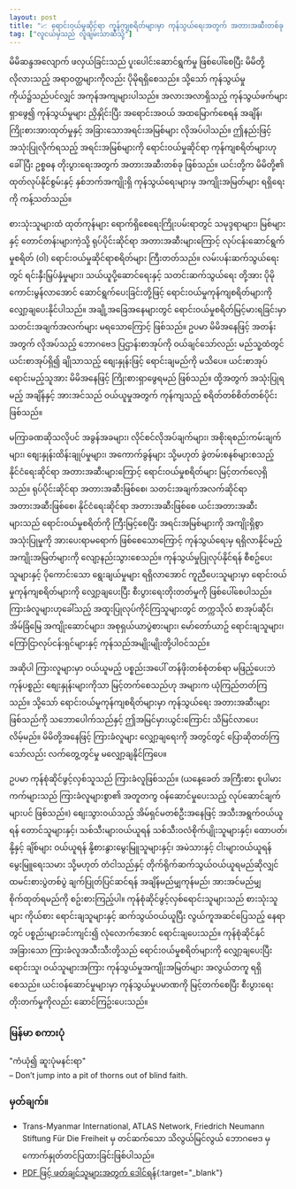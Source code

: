 ```yaml
---
layout: post
title: "📈 ရောင်းဝယ်မှုဆိုင်ရာ ကုန်ကျစရိတ်များမှာ ကုန်သွယ်ရေးအတွက် အတားအဆီးတစ်ခု ဖြစ်သည်။"
tag: ["လူငယ်မှသည် လူချမ်းသာဆီသို့"]
---
```


မိမိဆန္ဒအလျောက် ဖလှယ်ခြင်းသည် ပူးပေါင်းဆောင်ရွက်မှု ဖြစ်ပေါ်စေပြီး မိမိတို့ လိုလားသည့် အရာဝတ္ထများကိုလည်း ပိုမိုရရှိစေသည်။ သို့သော် ကုန်သွယ်မှု ကိုယ်၌သည်ပင်လျှင် အကုန်အကျများပါသည်။ အလားအလာရှိသည့် ကုန်သွယ်ဖက်များရှာဖွေ၍ ကုန်သွယ်မှုများ ညှိနှိုင်းပြီး အရောင်းအဝယ် အထမြောက်စေရန် အချိန်၊ ကြိုးစားအားထုတ်မှုနှင့် အခြားသောအရင်းအမြစ်များ လိုအပ်ပါသည်။ ဤနည်းဖြင့် အသုံးပြုလိုက်ရသည့် အရင်းအမြစ်များကို ရောင်းဝယ်မှုဆိုင်ရာ ကုန်ကျစရိတ်များဟု ခေါ်ပြီး ဥစ္စဓန တိုးပွားရေးအတွက် အတားအဆီးတစ်ခု ဖြစ်သည်။ ယင်းတို့က မိမိတို့၏ ထုတ်လုပ်နိုင်စွမ်းနှင့် နှစ်ဘက်အကျိုးရှိ ကုန်သွယ်ရေးများမှ အကျိုးအမြတ်များ ရရှိရေးကို ကန့်သတ်သည်။
<!-- more -->

စားသုံးသူများထံ ထုတ်ကုန်များ ရောက်ရှိစေရေးကြိုးပမ်းရာတွင် သမုဒ္ဒရာများ၊ မြစ်များနှင့် တောင်တန်းများကဲ့သို့ ရုပ်ပိုင်းဆိုင်ရာ အတားအဆီးများကြောင့် လုပ်ငန်းဆောင်ရွက်မှုစရိတ် (ဝါ) ရောင်းဝယ်မှုဆိုင်ရာစရိတ်များ ကြီးတတ်သည်။ လမ်းပန်းဆက်သွယ်ရေးတွင် ရင်းနှီးမြှပ်နှံမှုများ၊ သယ်ယူပို့ဆောင်ရေးနှင့် သတင်းဆက်သွယ်ရေး တို့အား ပိုမိုကောင်းမွန်လာအောင် ဆောင်ရွက်ပေးခြင်းတို့ဖြင့် ရောင်းဝယ်မှုကုန်ကျစရိတ်များကို လျှော့ချပေးနိုင်ပါသည်။ အချို့အခြေအနေများတွင် ရောင်းဝယ်မှုစရိတ်မြင့်မားရခြင်းမှာ သတင်းအချက်အလက်များ မရသောကြောင့် ဖြစ်သည်။ ဥပမာ မိမိအနေဖြင့် အတန်းအတွက် လိုအပ်သည့် ဘောဂဗေဒ ပြဌာန်းစာအုပ်ကို  ဝယ်ချင်သော်လည်း မည်သူ့ထံတွင် ယင်းစာအုပ်ရှိ၍ ချိုသာသည့် စျေးနှုန်းဖြင့် ရောင်းချမည်ကို မသိပေ။ ယင်းစာအုပ်ရောင်းမည့်သူအား မိမိအနေဖြင့် ကြိုးစားရှာဖွေရမည် ဖြစ်သည်။ ထို့အတွက် အသုံးပြုရမည့် အချိန်နှင့် အားအင်သည် ဝယ်ယူမှုအတွက် ကုန်ကျသည့် စရိတ်တစ်စိတ်တစ်ပိုင်း ဖြစ်သည်။

မကြာခဏဆိုသလိုပင် အခွန်အခများ၊ လိုင်စင်လိုအပ်ချက်များ၊ အစိုးရစည်းကမ်းချက်များ၊ စျေးနှုန်းထိန်းချုပ်မှုများ၊ အကောက်ခွန်များ သို့မဟုတ် ခွဲတမ်းစနစ်များစသည့် နိုင်ငံရေးဆိုင်ရာ အတားအဆီးများကြောင့် ရောင်းဝယ်မှုစရိတ်များ မြင့်တက်လေ့ရှိသည်။ ရုပ်ပိုင်းဆိုင်ရာ အတားအဆီးဖြစ်စေ၊ သတင်းအချက်အလက်ဆိုင်ရာ အတားအဆီးဖြစ်စေ၊ နိုင်ငံရေးဆိုင်ရာ အတားအဆီးဖြစ်စေ ယင်းအတားအဆီးများသည် ရောင်းဝယ်မှုစရိတ်ကို ကြီးမြင့်စေပြီး အရင်းအမြစ်များကို အကျိုးရှိစွာ အသုံးပြုမှုကို အားပေးရာမရောက် ဖြစ်စေသောကြောင့် ကုန်သွယ်ရေးမှ ရရှိလာနိုင်မည့် အကျိုးအမြတ်များကို လျော့နည်းသွားစေသည်။
ကုန်သွယ်မှုပြုလုပ်နိုင်ရန် စီစဥ်ပေးသူများနှင့် ပိုကောင်းသော ရွေးချယ်မှုများ ရရှိလာအောင် ကူညီပေးသူများမှာ ရောင်းဝယ်မှုကုန်ကျစရိတ်များကို လျှော့ချပေးပြီး စီးပွားရေးတိုးတတ်မှုကို ဖြစ်ပေါ်စေပါသည်။ ကြားခံလူများဟုခေါ်သည့် အထူးပြုလုပ်ကိုင်ကြသူများတွင် တက္ကသိုလ် စာအုပ်ဆိုင်၊ အိမ်ခြံမြေ အကျိုးဆောင်များ၊ အစုရှယ်ယာပွဲစားများ၊ မော်တော်ယာဥ် ရောင်းချသူများ၊ ကြော်ငြာလုပ်ငန်းရှင်များနှင့် ကုန်သည်အမျိုးမျိုးတို့ပါဝင်သည်။ 

အဆိုပါ ကြားလူများမှာ ဝယ်ယူမည့် ပစ္စည်းအပေါ် တန်ဖိုးတစ်စုံတစ်ရာ မဖြည့်ပေးဘဲ ကုန်ပစ္စည်း စျေးနှုန်းများကိုသာ မြင့်တက်စေသည်ဟု အများက ယုံကြည်တတ်ကြသည်။ သို့သော် ရောင်းဝယ်မှုကုန်ကျစရိတ်များမှာ ကုန်သွယ်ရေး အတားအဆီးများ ဖြစ်သည်ကို သဘောပေါက်သည်နှင့် ဤအမြင်မှားယွင်းကြောင်း သိမြင်လာပေးလိမ့်မည်။ မိမိတို့အနေဖြင့် ကြားခံလူများ လျှော့ချရေးကို အတွင်တွင် ပြောဆိုတတ်ကြသော်လည်း လက်တွေ့တွင်မှု မလျှော့ချနိုင်ကြပေ။

ဥပမာ ကုန်စုံဆိုင်ဖွင့်လှစ်သူသည် ကြားခံလူဖြစ်သည်။ (ယနေ့ခေတ် အကြီးစား စူပါမားကက်များသည် ကြားခံလူများစွာ၏ အတူတကွ ဝန်ဆောင်မှုပေးသည့် လုပ်ဆောင်ချက်များပင် ဖြစ်သည်။) စျေးသွားဝယ်သည့် အိမ်ရှင်မတစ်ဦးအနေဖြင့် အသီးအရွက်ဝယ်ယူရန် တောင်သူများနှင့်၊ သစ်သီးများဝယ်ယူရန် သစ်သီးဝလံစိုက်ပျိုးသူများနှင့်၊ ထောပတ်၊ နို့နှင့် ချိစ်များ ဝယ်ယူရန် နို့စားနွားမွေးမြူသူများနှင့်၊ အမဲသားနှင့် ငါးများဝယ်ယူရန် မွေးမြူရေးသမား သို့မဟုတ် တံငါသည်နှင့် တိုက်ရိုက်ဆက်သွယ်ဝယ်ယူရမည်ဆိုလျှင် ထမင်းစားပွဲတစ်ပွဲ ချက်ပြုတ်ပြင်ဆင်ရန် အချိန်မည်မျှကုန်မည်၊ အားအင်မည်မျှ စိုက်ထုတ်ရမည်ကို စဥ်းစားကြည့်ပါ။ ကုန်စုံဆိုင်ဖွင့်လှစ်ရောင်းသူများသည် စားသုံးသူများ ကိုယ်စား ရောင်းချသူများနှင့် ဆက်သွယ်ဝယ်ယူပြီး လွယ်ကူအဆင်ပြေသည့် နေရာတွင် ပစ္စည်းများခင်းကျင်း၍ လုံလောက်အောင် ရောင်းချပေးသည်။ ကုန်စုံဆိုင်နှင် အခြားသော ကြားခံလူအသီးသီးတို့သည် ရောင်းဝယ်မှုစရိတ်များကို လျှော့ချပေးပြီး ရောင်းသူ၊ ဝယ်သူများအကြား ကုန်သွယ်မှုအကျိုးအမြတ်များ အလွယ်တကူ ရရှိစေသည်။ ယင်းဝန်ဆောင်မှုများမှာ ကုန်သွယ်မှုပမာဏကို မြင့်တက်စေပြီး စီးပွားရေးတိုးတက်မှုကိုလည်း ဆောင်ကြဥ်းပေးသည်။


### မြန်မာ စကားပုံ

"ကံယုံ၍ ဆူးပုံမနင်းရာ" <br />
 – Don’t jump into a pit of thorns out of blind faith.

### မှတ်ချက်။

- Trans-Myanmar International, ATLAS Network, Friedrich Neumann Stiftung Für Die Freiheit မှ တင်ဆက်သော သိလွယ်မြင်လွယ် ဘောဂဗေဒ မှ ကောက်နှုတ်တင်ပြထားခြင်းဖြစ်ပါသည်။
- [PDF ဖြင့် ဖတ်ချင်သူများအတွက် ဒေါင်ရန်](https://drive.google.com/file/d/1F2XvLLxaSYO4IaeXPXruK9YHy4imGln2/view?usp=drive_link){:target="_blank"}


